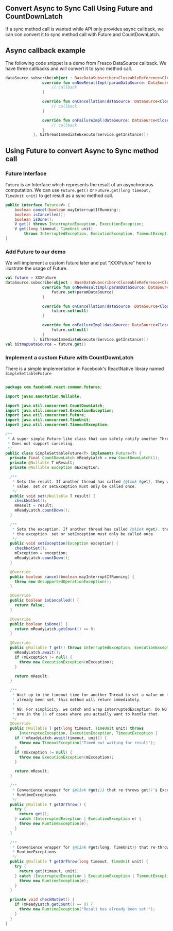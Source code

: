 ## Convert Async to Sync Call Using Future and CountDownLatch
If a sync method call is wanted while API only provides async callback, we can con convert it to sync method call with Future and CountDownLatch.

## Async callback example
The following code snippet is a demo from Fresco DataSource callback. We have three callbacks and will convert it to sync method call.

```kotlin
dataSource.subscribe(object : BaseDataSubscriber<CloseableReference<CloseableImage?>?>() {
                override fun onNewResultImpl(paramDataSource: DataSource<CloseableReference<CloseableImage?>?>?) {
                    // callback
                }

                override fun onCancellation(dataSource: DataSource<CloseableReference<CloseableImage?>?>?) {
                    // callback
                }

                override fun onFailureImpl(dataSource: DataSource<CloseableReference<CloseableImage?>?>) {                    
                    // callback
                }
            }, UiThreadImmediateExecutorService.getInstance())
```

## Using Future to convert Async to Sync method call
### Future Interface

```Future``` is an Interface which represents the result of an asynchronous computation. We can use ```Future.get()``` or ```Future.get(long timeout, TimeUnit unit)``` to get result as a sync method call.

```java
public interface Future<V> {
    boolean cancel(boolean mayInterruptIfRunning);
    boolean isCancelled();
    boolean isDone();
    V get() throws InterruptedException, ExecutionException;
    V get(long timeout, TimeUnit unit)
        throws InterruptedException, ExecutionException, TimeoutException;
}
```

### Add Future to our demo
We will implement a custom future later and put "XXXFuture" here to illustrate the usage of Future.

```kotlin
val future = XXXFuture
dataSource.subscribe(object : BaseDataSubscriber<CloseableReference<CloseableImage?>?>() {
                override fun onNewResultImpl(paramDataSource: DataSource<CloseableReference<CloseableImage?>?>?) {
                    future.set(paramDataSource)
                }

                override fun onCancellation(dataSource: DataSource<CloseableReference<CloseableImage?>?>?) {                  
                    future.set(null)
                }

                override fun onFailureImpl(dataSource: DataSource<CloseableReference<CloseableImage?>?>) {                    
                    future.set(null)
                }
            }, UiThreadImmediateExecutorService.getInstance())
val bitmapDataSource = future.get()
```

### Implement a custom Future with CountDownLatch
There is a simple implementation in Facebook's ReactNative library named ```SimpleSettableFuture```

```java

package com.facebook.react.common.futures;

import javax.annotation.Nullable;

import java.util.concurrent.CountDownLatch;
import java.util.concurrent.ExecutionException;
import java.util.concurrent.Future;
import java.util.concurrent.TimeUnit;
import java.util.concurrent.TimeoutException;

/**
 * A super simple Future-like class that can safely notify another Thread when a value is ready.
 * Does not support canceling.
 */
public class SimpleSettableFuture<T> implements Future<T> {
  private final CountDownLatch mReadyLatch = new CountDownLatch(1);
  private @Nullable T mResult;
  private @Nullable Exception mException;

  /**
   * Sets the result. If another thread has called {@link #get}, they will immediately receive the
   * value. set or setException must only be called once.
   */
  public void set(@Nullable T result) {
    checkNotSet();
    mResult = result;
    mReadyLatch.countDown();
  }

  /**
   * Sets the exception. If another thread has called {@link #get}, they will immediately receive
   * the exception. set or setException must only be called once.
   */
  public void setException(Exception exception) {
    checkNotSet();
    mException = exception;
    mReadyLatch.countDown();
  }

  @Override
  public boolean cancel(boolean mayInterruptIfRunning) {
    throw new UnsupportedOperationException();
  }

  @Override
  public boolean isCancelled() {
    return false;
  }

  @Override
  public boolean isDone() {
    return mReadyLatch.getCount() == 0;
  }

  @Override
  public @Nullable T get() throws InterruptedException, ExecutionException {
    mReadyLatch.await();
    if (mException != null) {
      throw new ExecutionException(mException);
    }

    return mResult;
  }

  /**
   * Wait up to the timeout time for another Thread to set a value on this future. If a value has
   * already been set, this method will return immediately.
   *
   * NB: For simplicity, we catch and wrap InterruptedException. Do NOT use this class if you
   * are in the 1% of cases where you actually want to handle that.
   */
  @Override
  public @Nullable T get(long timeout, TimeUnit unit) throws
      InterruptedException, ExecutionException, TimeoutException {
    if (!mReadyLatch.await(timeout, unit)) {
      throw new TimeoutException("Timed out waiting for result");
    }
    if (mException != null) {
      throw new ExecutionException(mException);
    }

    return mResult;
  }

  /**
   * Convenience wrapper for {@link #get()} that re-throws get()'s Exceptions as
   * RuntimeExceptions.
   */
  public @Nullable T getOrThrow() {
    try {
      return get();
    } catch (InterruptedException | ExecutionException e) {
      throw new RuntimeException(e);
    }
  }

  /**
   * Convenience wrapper for {@link #get(long, TimeUnit)} that re-throws get()'s Exceptions as
   * RuntimeExceptions.
   */
  public @Nullable T getOrThrow(long timeout, TimeUnit unit) {
    try {
      return get(timeout, unit);
    } catch (InterruptedException | ExecutionException | TimeoutException e) {
      throw new RuntimeException(e);
    }
  }

  private void checkNotSet() {
    if (mReadyLatch.getCount() == 0) {
      throw new RuntimeException("Result has already been set!");
    }
  }
}
```
